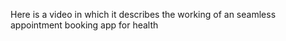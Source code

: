 Here is a video in which it describes the working of an seamless appointment booking app for health 
